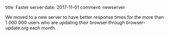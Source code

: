 title: Faster server
date: 2017-11-01
comment: newserver 


We moved to a new server to have better response times for the more than 1&nbsp;000&nbsp;000 
users who are updating their browser through browser-update.org each month.
